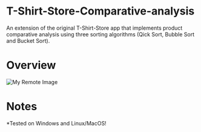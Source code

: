 # T-Shirt-Store-Comparative-analysis
An extension of the original T-Shirt-Store app that implements product comparative analysis using three sorting algorithms (Qick Sort, Bubble Sort and Bucket Sort).


# Overview
![My Remote Image](https://github.com/ThrillSeeker01/T-Shirt-Store-Comparative-Analysis/blob/master/Screenshot.png)


# Notes
*Tested on Windows and Linux/MacOS!

